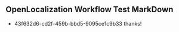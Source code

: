 ## OpenLocalization Workflow Test MarkDown
* 43f632d6-cd2f-459b-bbd5-9095ce1c9b33 thanks!

<!--HONumber=Jul16_HO4-->



